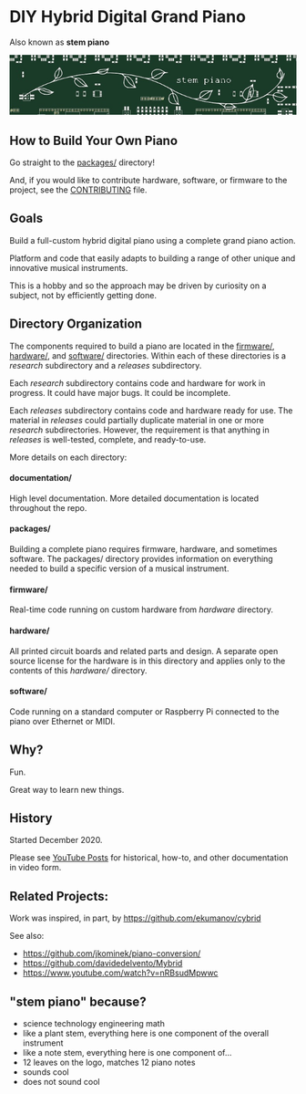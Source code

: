 # DIY Hybrid Digital Grand Piano

Also known as **stem piano**

![alt text](documentation/ips00_stem_piano_small.jpg)

## How to Build Your Own Piano
Go straight to the [packages/](packages/) directory!

And, if you would like to contribute hardware, software, or firmware to the project, see the [CONTRIBUTING](CONTRIBUTING.md) file.

## Goals

Build a full-custom hybrid digital piano using a complete grand piano action. 

Platform and code that easily adapts to building a range of other unique and innovative musical instruments.

This is a hobby and so the approach may be driven by curiosity on a subject, not by efficiently getting done.

## Directory Organization

The components required to build a piano are located in the [firmware/](firmware/), [hardware/](hardware/), and [software/](software/) directories. Within each of these directories is a *research* subdirectory and a *releases* subdirectory.

Each *research* subdirectory contains code and hardware for work in progress. It could have major bugs. It could be incomplete.

Each *releases* subdirectory contains code and hardware ready for use. The material in *releases* could partially duplicate material in one or more *research* subdirectories. However, the requirement is that anything in *releases* is well-tested, complete, and ready-to-use.

More details on each directory:

#### documentation/

High level documentation. More detailed documentation is located throughout the repo.

#### packages/

Building a complete piano requires firmware, hardware, and sometimes software. The packages/ directory provides information on everything needed to build a specific version of a musical instrument.

#### firmware/

Real-time code running on custom hardware from *hardware* directory.

#### hardware/

All printed circuit boards and related parts and design. A separate open source license for the hardware is in this directory and applies only to the contents of this *hardware/* directory.

#### software/

Code running on a standard computer or Raspberry Pi connected to the piano over Ethernet or MIDI.

## Why?

Fun.

Great way to learn new things.

## History

Started December 2020.

Please see [YouTube Posts](documentation/video_documentation.md) for historical, how-to, and other documentation in video form.

## Related Projects:

Work was inspired, in part, by https://github.com/ekumanov/cybrid

See also:

* https://github.com/jkominek/piano-conversion/
* https://github.com/davidedelvento/Mybrid
* https://www.youtube.com/watch?v=nRBsudMpwwc

## "stem piano" because?

* science technology engineering math
* like a plant stem, everything here is one component of the overall instrument
* like a note stem, everything here is one component of...
* 12 leaves on the logo, matches 12 piano notes
* sounds cool
* does not sound cool
